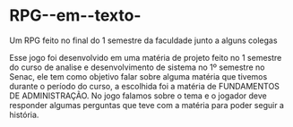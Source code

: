# RPG--em--texto-
Um RPG feito no final do 1 semestre da faculdade junto a alguns colegas

Esse jogo foi desenvolvido em uma matéria de projeto feito no 1 semestre do curso de analise e desenvolvimento de sistema no 1º semestre no Senac, ele tem como objetivo falar sobre alguma matéria que tivemos durante o período do curso, a escolhida foi a matéria de FUNDAMENTOS DE ADMINISTRAÇÃO. No jogo falamos sobre o tema e o jogador deve responder algumas perguntas que teve com a matéria para poder seguir a história.
